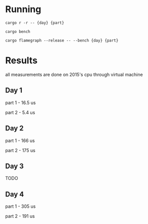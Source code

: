# Running

```
cargo r -r -- {day} {part}
```

```
cargo bench
```

```
cargo flamegraph --release -- --bench {day} {part}
```

# Results
all measurements are done on 2015's cpu through virtual machine

## Day 1 
part 1 - 16.5 us 

part 2 -  5.4 us

## Day 2 
part 1 - 166 us 

part 2 - 175 us 

## Day 3 
TODO

## Day 4
part 1 - 305 us 

part 2 - 191 us 
